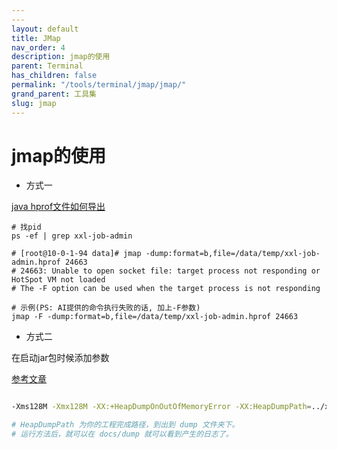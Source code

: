 ```yaml
---
---
layout: default
title: JMap
nav_order: 4
description: jmap的使用
parent: Terminal
has_children: false
permalink: "/tools/terminal/jmap/jmap/"
grand_parent: 工具集
slug: jmap
---
```


# jmap的使用

- 方式一

[java hprof文件如何导出](https://github.com/183461750/doc-record/blob/9ebb07355231f4ae916fdfec741c7e0d044c35ab/materiel/ai/java/java%E4%B8%ADhprof%E6%96%87%E4%BB%B6%E5%A6%82%E4%BD%95%E5%AF%BC%E5%87%BA.md)

```shell
# 找pid
ps -ef | grep xxl-job-admin

# [root@10-0-1-94 data]# jmap -dump:format=b,file=/data/temp/xxl-job-admin.hprof 24663
# 24663: Unable to open socket file: target process not responding or HotSpot VM not loaded
# The -F option can be used when the target process is not responding

# 示例(PS: AI提供的命令执行失败的话, 加上-F参数)
jmap -F -dump:format=b,file=/data/temp/xxl-job-admin.hprof 24663
```

- 方式二

在启动jar包时候添加参数

[参考文章](https://mp.weixin.qq.com/s/3xCxRxfrz_Y41z7PO-d82g)

```bash

-Xms128M -Xmx128M -XX:+HeapDumpOnOutOfMemoryError -XX:HeapDumpPath=../xfg-dev-tech-dump/docs/dump

# HeapDumpPath 为你的工程完成路径，到出到 dump 文件夹下。
# 运行方法后，就可以在 docs/dump 就可以看到产生的日志了。
